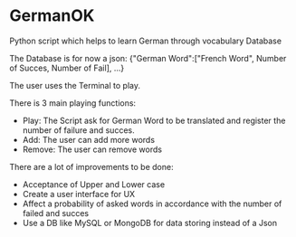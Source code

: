 # GermanOK
Python script which helps to learn German through vocabulary Database

The Database is for now a json:
{"German Word":["French Word", Number of Succes, Number of Fail], ...}

The user uses the Terminal to play.

There is 3 main playing functions:
- Play: The Script ask for German Word to be translated and register the number of failure and succes.
- Add: The user can add more words
- Remove: The user can remove words

There are a lot of improvements to be done:
- Acceptance of Upper and Lower case
- Create a user interface for UX
- Affect a probability of asked words in accordance with the number of failed and succes
- Use a DB like MySQL or MongoDB for data storing instead of a Json
